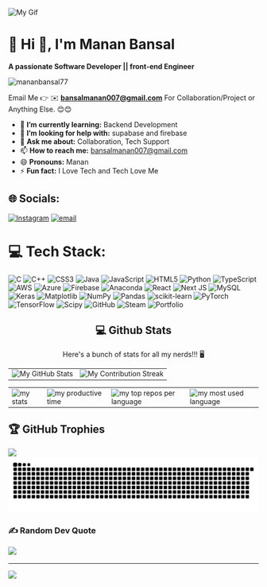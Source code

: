 
![My Gif](https://github.com/mananbansal77/mananbansal77/blob/main/648eb88eea3743257d160513f47c04531-ezgif.com-video-to-gif-converter.gif?raw=true)


# 💫 Hi 👋, I'm Manan Bansal
**A passionate Software Developer || front-end Engineer**
<p align="left">
  <img src="https://komarev.com/ghpvc/?username=mananbansal77&label=Profile%20views&color=0e75b6&style=flat" alt="mananbansal77" />
</p>

 
Email Me 👉 ✉️ **bansalmanan007@gmail.com** For Collaboration/Project or Anything Else. 😊😊

- 🌱 **I’m currently learning:** Backend Development
- 🤔 **I’m looking for help with:** supabase and firebase
- 💬 **Ask me about:** Collaboration, Tech Support
- 📫 **How to reach me:** bansalmanan007@gmail.com
- 😄 **Pronouns:** Manan
- ⚡ **Fun fact:** I Love Tech and Tech Love Me
## 🌐 Socials:
[![Instagram](https://img.shields.io/badge/Instagram-%23E4405F.svg?logo=Instagram&logoColor=white)](https://instagram.com/mananbansal77) [![email](https://img.shields.io/badge/Email-D14836?logo=gmail&logoColor=white)](mailto:bansalmanan007@gmail.com) 



# 💻 Tech Stack:
![C](https://img.shields.io/badge/c-%2300599C.svg?style=for-the-badge&logo=c&logoColor=white) ![C++](https://img.shields.io/badge/c++-%2300599C.svg?style=for-the-badge&logo=c%2B%2B&logoColor=white) ![CSS3](https://img.shields.io/badge/css3-%231572B6.svg?style=for-the-badge&logo=css3&logoColor=white) ![Java](https://img.shields.io/badge/java-%23ED8B00.svg?style=for-the-badge&logo=openjdk&logoColor=white) ![JavaScript](https://img.shields.io/badge/javascript-%23323330.svg?style=for-the-badge&logo=javascript&logoColor=%23F7DF1E) ![HTML5](https://img.shields.io/badge/html5-%23E34F26.svg?style=for-the-badge&logo=html5&logoColor=white) ![Python](https://img.shields.io/badge/python-3670A0?style=for-the-badge&logo=python&logoColor=ffdd54) ![TypeScript](https://img.shields.io/badge/typescript-%23007ACC.svg?style=for-the-badge&logo=typescript&logoColor=white) ![AWS](https://img.shields.io/badge/AWS-%23FF9900.svg?style=for-the-badge&logo=amazon-aws&logoColor=white) ![Azure](https://img.shields.io/badge/azure-%230072C6.svg?style=for-the-badge&logo=microsoftazure&logoColor=white) ![Firebase](https://img.shields.io/badge/firebase-%23039BE5.svg?style=for-the-badge&logo=firebase) ![Anaconda](https://img.shields.io/badge/Anaconda-%2344A833.svg?style=for-the-badge&logo=anaconda&logoColor=white) ![React](https://img.shields.io/badge/react-%2320232a.svg?style=for-the-badge&logo=react&logoColor=%2361DAFB) ![Next JS](https://img.shields.io/badge/Next-black?style=for-the-badge&logo=next.js&logoColor=white) ![MySQL](https://img.shields.io/badge/mysql-4479A1.svg?style=for-the-badge&logo=mysql&logoColor=white) ![Keras](https://img.shields.io/badge/Keras-%23D00000.svg?style=for-the-badge&logo=Keras&logoColor=white) ![Matplotlib](https://img.shields.io/badge/Matplotlib-%23ffffff.svg?style=for-the-badge&logo=Matplotlib&logoColor=black) ![NumPy](https://img.shields.io/badge/numpy-%23013243.svg?style=for-the-badge&logo=numpy&logoColor=white) ![Pandas](https://img.shields.io/badge/pandas-%23150458.svg?style=for-the-badge&logo=pandas&logoColor=white) ![scikit-learn](https://img.shields.io/badge/scikit--learn-%23F7931E.svg?style=for-the-badge&logo=scikit-learn&logoColor=white) ![PyTorch](https://img.shields.io/badge/PyTorch-%23EE4C2C.svg?style=for-the-badge&logo=PyTorch&logoColor=white) ![TensorFlow](https://img.shields.io/badge/TensorFlow-%23FF6F00.svg?style=for-the-badge&logo=TensorFlow&logoColor=white) ![Scipy](https://img.shields.io/badge/SciPy-%230C55A5.svg?style=for-the-badge&logo=scipy&logoColor=%white) ![GitHub](https://img.shields.io/badge/github-%23121011.svg?style=for-the-badge&logo=github&logoColor=white) ![Steam](https://img.shields.io/badge/steam-%23000000.svg?style=for-the-badge&logo=steam&logoColor=white) ![Portfolio](https://img.shields.io/badge/Portfolio-%23000000.svg?style=for-the-badge&logo=firefox&logoColor=#FF7139)
<div align="center">
  <h2 align="center" class="section-heading"> 💻 Github Stats</h2>
  <p>Here's a bunch of stats for all my nerds!!! 🖥️</p>

  <table align="center" width="100%" height="100%">
    <tr>
      <td>
        <img style="border: none;" src="https://github-profile-summary-cards.vercel.app/api/cards/profile-details?username=mananbansal77&theme=github_dark" alt="My GitHub Stats"/>
      </td>
      <td>
        <img style="border: none;" src="https://github-readme-streak-stats.herokuapp.com/?user=mananbansal77&theme=merko" alt="My Contribution Streak"/>
      </td>
    </tr>
  </table>

  <table align="center" width="100%" height="100%">
    <tr>
      <td>
        <img style="border: none;" src="https://github-profile-summary-cards.vercel.app/api/cards/stats?username=mananbansal77&theme=github_dark" alt="my stats"/>
      </td>
      <td>
        <img style="border: none;" src="https://github-profile-summary-cards.vercel.app/api/cards/productive-time?username=mananbansal77&theme=github_dark&utcOffset=5.5" alt="my productive time"/>
      </td>
      <td>
        <img style="border: none;" src="https://github-profile-summary-cards.vercel.app/api/cards/repos-per-language?username=mananbansal77&theme=github_dark" alt="my top repos per language"/>
      </td>
      <td>
        <img style="border: none;" src="https://github-profile-summary-cards.vercel.app/api/cards/most-commit-language?username=mananbansal77&theme=github_dark" alt="my most used language"/>
      </td>
    </tr>
  </table>
</div>

## 🏆 GitHub Trophies
![](https://github-profile-trophy.vercel.app/?username=mananbansal77&theme=radical&no-frame=false&no-bg=true&margin-w=4)
<picture>
  <source media="(prefers-color-scheme: dark)" srcset="https://raw.githubusercontent.com/Akshat-Raii/Akshat-Raii/output/github-snake-dark.svg" />
  <source media="(prefers-color-scheme: light)" srcset="https://raw.githubusercontent.com/Akshat-Raii/Akshat-Raii/output/github-snake.svg" />
  <img alt="github-snake" src="https://raw.githubusercontent.com/Akshat-Raii/Akshat-Raii/output/github-snake.svg" />
</picture>



### ✍️ Random Dev Quote
![](https://quotes-github-readme.vercel.app/api?type=horizontal&theme=radical)

---
[![](https://visitcount.itsvg.in/api?id=mananbansal77&icon=0&color=0)](https://visitcount.itsvg.in)

<!-- Proudly created with GPRM ( https://gprm.itsvg.in ) -->

